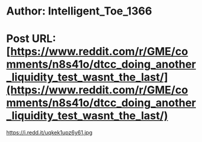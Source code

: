 # Author: Intelligent_Toe_1366
# Post URL: [https://www.reddit.com/r/GME/comments/n8s41o/dtcc_doing_another_liquidity_test_wasnt_the_last/](https://www.reddit.com/r/GME/comments/n8s41o/dtcc_doing_another_liquidity_test_wasnt_the_last/)


https://i.redd.it/uqkek1upz6y61.jpg